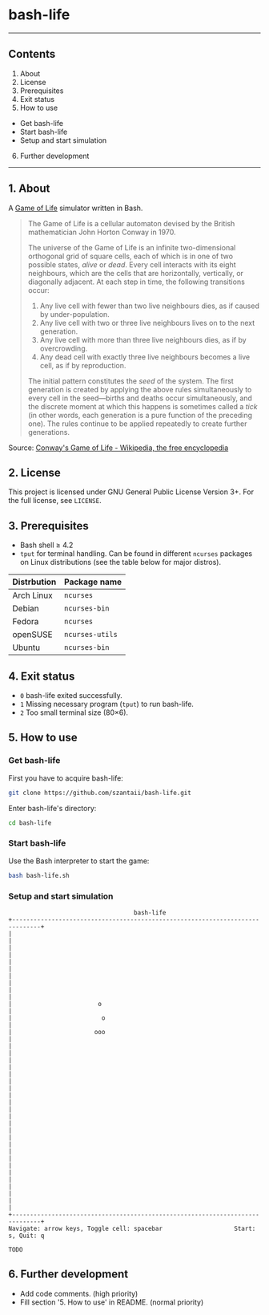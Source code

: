 # bash-life

***

## Contents
 1. About
 2. License
 3. Prerequisites
 4. Exit status
 5. How to use
  * Get bash-life
  * Start bash-life
  * Setup and start simulation
 6. Further development

***

## 1. About

A [Game of Life](http://en.wikipedia.org/wiki/Conway%27s_Game_of_Life) simulator written in Bash.

> The Game of Life is a cellular automaton devised by the British mathematician John Horton Conway in 1970.
> 
> The universe of the Game of Life is an infinite two-dimensional orthogonal grid of square cells, each of which is in one of two possible states, _alive_ or _dead_. Every cell interacts with its eight neighbours, which are the cells that are horizontally, vertically, or diagonally adjacent. At each step in time, the following transitions occur:
> 
> 1. Any live cell with fewer than two live neighbours dies, as if caused by under-population.
> 2. Any live cell with two or three live neighbours lives on to the next generation.
> 3. Any live cell with more than three live neighbours dies, as if by overcrowding.
> 4. Any dead cell with exactly three live neighbours becomes a live cell, as if by reproduction.
> 
> The initial pattern constitutes the _seed_ of the system. The first generation is created by applying the above rules simultaneously to every cell in the seed—births and deaths occur simultaneously, and the discrete moment at which this happens is sometimes called a _tick_ (in other words, each generation is a pure function of the preceding one). The rules continue to be applied repeatedly to create further generations.

Source: [Conway's Game of Life - Wikipedia, the free encyclopedia](http://en.wikipedia.org/wiki/Conway's_Game_of_Life)

## 2. License

This project is licensed under GNU General Public License Version 3+. For the full license, see `LICENSE`.

## 3. Prerequisites

 * Bash shell ≥ 4.2
 * `tput` for terminal handling. Can be found in different `ncurses` packages on Linux distributions (see the table below for major distros).

| Distrbution | Package name    |
| ----------- | --------------- |
| Arch Linux  | `ncurses`       |
| Debian      | `ncurses-bin`   |
| Fedora      | `ncurses`       |
| openSUSE    | `ncurses-utils` |
| Ubuntu      | `ncurses-bin`   |

## 4. Exit status

 * `0` bash-life exited successfully.
 * `1` Missing necessary program (`tput`) to run bash-life.
 * `2` Too small terminal size (80×6).

## 5. How to use

### Get bash-life

First you have to acquire bash-life:

```bash
git clone https://github.com/szantaii/bash-life.git
```

Enter bash-life's directory:

```bash
cd bash-life
```

### Start bash-life

Use the Bash interpreter to start the game:

```bash
bash bash-life.sh
```

### Setup and start simulation

```text
                                   bash-life                                    
+------------------------------------------------------------------------------+
|                                                                              |
|                                                                              |
|                                                                              |
|                                                                              |
|                                                                              |
|                        o                                                     |
|                         o                                                    |
|                       ooo                                                    |
|                                                                              |
|                                                                              |
|                                                                              |
|                                                                              |
|                                                                              |
|                                                                              |
|                                                                              |
|                                                                              |
|                                                                              |
|                                                                              |
|                                                                              |
|                                                                              |
+------------------------------------------------------------------------------+
Navigate: arrow keys, Toggle cell: spacebar                    Start: s, Quit: q
```

`TODO`

## 6. Further development

 * Add code comments. (high priority)
 * Fill section '5. How to use' in README. (normal priority)

